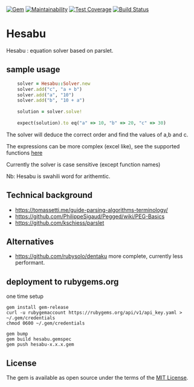 [![Gem](https://img.shields.io/gem/v/hesabu.svg)](https://rubygems.org/gems/hesabu)
[![Maintainability](https://api.codeclimate.com/v1/badges/f2643a76ea031525ed1f/maintainability)](https://codeclimate.com/github/BLSQ/hesabu/maintainability)
[![Test Coverage](https://api.codeclimate.com/v1/badges/f2643a76ea031525ed1f/test_coverage)](https://codeclimate.com/github/BLSQ/hesabu/test_coverage)
[![Build Status](https://travis-ci.org/BLSQ/hesabu.svg?branch=master)](https://travis-ci.org/BLSQ/hesabu)

# Hesabu

Hesabu : equation solver based on parslet.

## sample usage 
```ruby
    solver = Hesabu::Solver.new
    solver.add("c", "a + b")
    solver.add("a", "10")
    solver.add("b", "10 + a")
    
    solution = solver.solve!
    
    expect(solution).to eq("a" => 10, "b" => 20, "c" => 30)
```

The solver will deduce the correct order and find the values of a,b and c.

The expressions can be more complex (excel like), see the supported functions [here](https://github.com/BLSQ/hesabu/blob/master/lib/hesabu/types/fun_call.rb#L87)

Currently the solver is case sensitive (except function names)

Nb: Hesabu is swahili word for arithemtic.

## Technical background

* https://tomassetti.me/guide-parsing-algorithms-terminology/
* https://github.com/PhilippeSigaud/Pegged/wiki/PEG-Basics
* https://github.com/kschiess/parslet

## Alternatives

* https://github.com/rubysolo/dentaku more complete, currently less performant.

## deployment to rubygems.org

one time setup

```
gem install gem-release
curl -u rubygemaccount https://rubygems.org/api/v1/api_key.yaml > ~/.gem/credentials
chmod 0600 ~/.gem/credentials

```


```
gem bump
gem build hesabu.gemspec
gem push hesabu-x.x.x.gem

```


## License

The gem is available as open source under the terms of the [MIT License](https://opensource.org/licenses/MIT).
